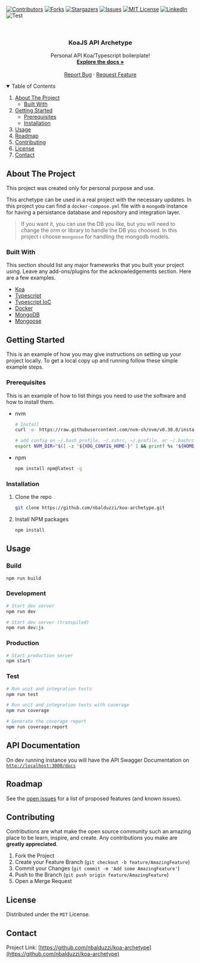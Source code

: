<!--
*** Thanks for checking out the Best-README-Template. If you have a suggestion
*** that would make this better, please fork the repo and create a pull request
*** or simply open an issue with the tag "enhancement".
*** Thanks again! Now go create something AMAZING! :D
-->



<!-- PROJECT SHIELDS -->
<!--
*** I'm using markdown "reference style" links for readability.
*** Reference links are enclosed in brackets [ ] instead of parentheses ( ).
*** See the bottom of this document for the declaration of the reference variables
*** for contributors-url, forks-url, etc. This is an optional, concise syntax you may use.
*** https://www.markdownguide.org/basic-syntax/#reference-style-links
-->
[![Contributors][contributors-shield]][contributors-url]
[![Forks][forks-shield]][forks-url]
[![Stargazers][stars-shield]][stars-url]
[![Issues][issues-shield]][issues-url]
[![MIT License][license-shield]][license-url]
[![LinkedIn][linkedin-shield]][linkedin-url]
![Test][workflow-test]

<!-- PROJECT LOGO -->
<br />
<p align="center">
  <h3 align="center">KoaJS API Archetype</h3>

  <p align="center">
    Personal API Koa/Typescript boilerplate!
    <br />
    <a href="https://github.com/nbalduzzi/koa-archetype"><strong>Explore the docs »</strong></a>
    <br />
    <br />
    <a href="https://github.com/nbalduzzi/koa-archetype/issues">Report Bug</a>
    ·
    <a href="https://github.com/nbalduzzi/koa-archetype/issues">Request Feature</a>
  </p>
</p>

<!-- TABLE OF CONTENTS -->
<details open="open">
  <summary>Table of Contents</summary>
  <ol>
    <li>
      <a href="#about-the-project">About The Project</a>
      <ul>
        <li><a href="#built-with">Built With</a></li>
      </ul>
    </li>
    <li>
      <a href="#getting-started">Getting Started</a>
      <ul>
        <li><a href="#prerequisites">Prerequisites</a></li>
        <li><a href="#installation">Installation</a></li>
      </ul>
    </li>
    <li><a href="#usage">Usage</a></li>
    <li><a href="#roadmap">Roadmap</a></li>
    <li><a href="#contributing">Contributing</a></li>
    <li><a href="#license">License</a></li>
    <li><a href="#contact">Contact</a></li>
  </ol>
</details>

<!-- ABOUT THE PROJECT -->
## About The Project

This project was created only for personal purpose and use.

This archetype can be used in a real project with the necessary updates.
In this project you can find a `docker-compose.yml` file with a `mongodb` instance for having a persistance database and repository and integration layer.

> If you want it, you can use the DB you like, but you will need to change the orm or library to handle the DB you choosed. In this project i choose `mongoose` for handling the mongodb models.

### Built With

This section should list any major frameworks that you built your project using. Leave any add-ons/plugins for the acknowledgements section. Here are a few examples.
* [Koa](https://koajs.com/)
* [Typescript](https://www.typescriptlang.org/)
* [Typescript IoC](https://github.com/thiagobustamante/typescript-ioc)
* [Docker](https://www.docker.com/)
* [MongoDB](https://www.mongodb.com/)
* [Mongoose](https://mongoosejs.com/)

<!-- GETTING STARTED -->
## Getting Started

This is an example of how you may give instructions on setting up your project locally.
To get a local copy up and running follow these simple example steps.

### Prerequisites

This is an example of how to list things you need to use the software and how to install them.
* nvm
  ```bash
  # Install
  curl -o- https://raw.githubusercontent.com/nvm-sh/nvm/v0.38.0/install.sh | bash

  # add config on ~/.bash_profile, ~/.zshrc, ~/.profile, or ~/.bashrc
  export NVM_DIR="$([ -z "${XDG_CONFIG_HOME-}" ] && printf %s "${HOME}/.nvm" || printf %s "${XDG_CONFIG_HOME}/nvm")" [ -s "$NVM_DIR/nvm.sh" ] && \. "$NVM_DIR/nvm.sh"
  ```

* npm
  ```bash
  npm install npm@latest -g
  ```

### Installation

1. Clone the repo
   ```sh
   git clone https://github.com/nbalduzzi/koa-archetype.git
   ```

2. Install NPM packages
   ```sh
   npm install
   ```

<!-- USAGE EXAMPLES -->
## Usage

### Build

```bash
npm run build
```

### Development


```bash
# Start dev server
npm run dev

# Start dev server (transpiled)
npm run dev:js
```

### Production

```bash
# Start production server
npm start
```

### Test

```bash
# Run unit and integration tests
npm run test

# Run unit and integration tests with coverage
npm run coverage

# Generate the coverage report
npm run coverage:report
```

<!-- DOCUMENTATION -->
## API Documentation

On dev running instance you will have the API Swagger Documentation on [`http://localhost:3000/docs`](http://localhost:3000/docs)

<!-- ROADMAP -->
## Roadmap

See the [open issues](https://github.com/nbalduzzi/koa-archetype/issues) for a list of proposed features (and known issues).

<!-- CONTRIBUTING -->
## Contributing

Contributions are what make the open source community such an amazing place to be learn, inspire, and create. Any contributions you make are **greatly appreciated**.

1. Fork the Project
2. Create your Feature Branch (`git checkout -b feature/AmazingFeature`)
3. Commit your Changes (`git commit -m 'Add some AmazingFeature'`)
4. Push to the Branch (`git push origin feature/AmazingFeature`)
5. Open a Merge Request

<!-- LICENSE -->
## License

Distributed under the `MIT` License.

<!-- CONTACT -->
## Contact

Project Link: [https://github.com/nbalduzzi/koa-archetype](https://github.com/nbalduzzi/koa-archetype)

<!-- MARKDOWN LINKS & IMAGES -->
<!-- https://www.markdownguide.org/basic-syntax/#reference-style-links -->
[contributors-shield]: https://img.shields.io/github/contributors/nbalduzzi/koa-archetype.svg?style=for-the-badge
[contributors-url]: https://github.com/nbalduzzi/koa-archetype/graphs/contributors
[forks-shield]: https://img.shields.io/github/forks/nbalduzzi/koa-archetype.svg?style=for-the-badge
[forks-url]: https://github.com/nbalduzzi/koa-archetype/network/members
[stars-shield]: https://img.shields.io/github/stars/nbalduzzi/koa-archetype.svg?style=for-the-badge
[stars-url]: https://github.com/nbalduzzi/koa-archetype/stargazers
[issues-shield]: https://img.shields.io/github/issues/nbalduzzi/koa-archetype.svg?style=for-the-badge
[issues-url]: https://github.com/nbalduzzi/koa-archetype/issues
[license-shield]: https://img.shields.io/github/license/nbalduzzi/koa-archetype.svg?style=for-the-badge
[license-url]: https://github.com/nbalduzzi/koa-archetype/blob/master/LICENSE.txt
[linkedin-shield]: https://img.shields.io/badge/-LinkedIn-black.svg?style=for-the-badge&logo=linkedin&colorB=555
[linkedin-url]: https://www.linkedin.com/in/nicolasbalduzzi/
[product-screenshot]: images/screenshot.png
[workflow-test]: https://github.com/nbalduzzi/koa-archetype/workflows/Test/badge.svg
